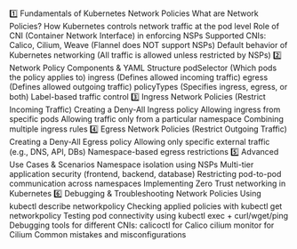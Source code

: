 1️⃣ Fundamentals of Kubernetes Network Policies
What are Network Policies?
How Kubernetes controls network traffic at the pod level
Role of CNI (Container Network Interface) in enforcing NSPs
Supported CNIs: Calico, Cilium, Weave (Flannel does NOT support NSPs)
Default behavior of Kubernetes networking (All traffic is allowed unless restricted by NSPs)
2️⃣ Network Policy Components & YAML Structure
podSelector (Which pods the policy applies to)
ingress (Defines allowed incoming traffic)
egress (Defines allowed outgoing traffic)
policyTypes (Specifies ingress, egress, or both)
Label-based traffic control
3️⃣ Ingress Network Policies (Restrict Incoming Traffic)
Creating a Deny-All Ingress policy
Allowing ingress from specific pods
Allowing traffic only from a particular namespace
Combining multiple ingress rules
4️⃣ Egress Network Policies (Restrict Outgoing Traffic)
Creating a Deny-All Egress policy
Allowing only specific external traffic (e.g., DNS, API, DBs)
Namespace-based egress restrictions
5️⃣ Advanced Use Cases & Scenarios
Namespace isolation using NSPs
Multi-tier application security (frontend, backend, database)
Restricting pod-to-pod communication across namespaces
Implementing Zero Trust networking in Kubernetes
6️⃣ Debugging & Troubleshooting Network Policies
Using kubectl describe networkpolicy
Checking applied policies with kubectl get networkpolicy
Testing pod connectivity using kubectl exec + curl/wget/ping
Debugging tools for different CNIs:
calicoctl for Calico
cilium monitor for Cilium
Common mistakes and misconfigurations